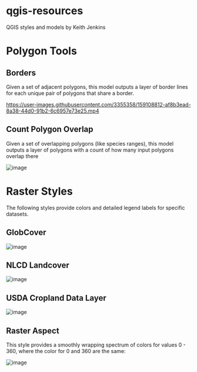 # qgis-resources
QGIS styles and models by Keith Jenkins

# Polygon Tools

## Borders

Given a set of adjacent polygons, this model outputs a layer of border lines for each unique pair of polygons that share a border.

https://user-images.githubusercontent.com/3355358/159108812-af8b3ead-8a38-44d0-91b2-6c6957e73e25.mp4

## Count Polygon Overlap

Given a set of overlapping polygons (like species ranges), this model outputs a layer of polygons with a count of how many input polygons overlap there

![image](https://user-images.githubusercontent.com/3355358/159135032-515a8e10-7afb-4980-bbe3-d98d1518e0c8.png)



# Raster Styles

The following styles provide colors and detailed legend labels for specific datasets.

## GlobCover

![image](https://user-images.githubusercontent.com/3355358/159135198-5248bb54-5cb7-4787-aff1-8b52efb3bf6e.png)

## NLCD Landcover

![image](https://user-images.githubusercontent.com/3355358/159135260-b3abd266-5bdf-4335-9def-82b77b398a11.png)

## USDA Cropland Data Layer

![image](https://user-images.githubusercontent.com/3355358/159135320-4fd3fc52-9c24-4fc2-97cf-cf44fa329313.png)

## Raster Aspect

This style provides a smoothly wrapping spectrum of colors for values 0 - 360, where the color for 0 and 360 are the same:

![image](https://user-images.githubusercontent.com/3355358/159134729-69a34fe7-d50e-48e2-91dc-2bd070f8d169.png)
